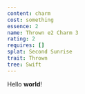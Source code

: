 ```yaml
---
content: charm
cost: something
essence: 2
name: Thrown e2 Charm 3
rating: 2
requires: []
splat: Second Sunrise
trait: Thrown
tree: Swift
---
```


Hello **world**!
